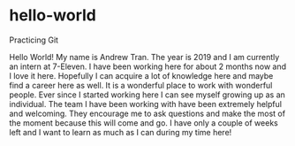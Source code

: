 # hello-world
Practicing Git

Hello World!
My name is Andrew Tran.
The year is 2019 and I am currently an intern at 7-Eleven.
I have been working here for about 2 months now and I love it here.
Hopefully I can acquire a lot of knowledge here and maybe find a career here as well.
It is a wonderful place to work with wonderful people.
Ever since I started working here I can see myself growing up as an individual.
The team I have been working with have been extremely helpful and welcoming.
They encourage me to ask questions and make the most of the moment because this will come and go.
I have only a couple of weeks left and I want to learn as much as I can during my time here!
